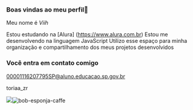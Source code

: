 ### Boas vindas ao meu perfil💙

 Meu nome é *Viih*

Estou estudando na [Alura] (https://www.alura.com.br) 
Estou me desenvolvendo na linguagem JavaScript
Utilizo esse espaço para minha organização e compartilhamento dos meus projetos desenvolvidos

 ### Você entra em contato comigo

00001116207795SP@aluno.educacao.sp.gov.br

toriaa_zr

![](https)![bob-esponja-caffe](https://github.com/user-attachments/assets/d7878bfa-eb70-469b-b7de-94f0019ff937)

